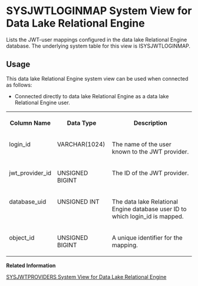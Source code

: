 <!-- loiod5978ec7e26643178577c42bcecb6c64 -->

# SYSJWTLOGINMAP System View for Data Lake Relational Engine

Lists the JWT-user mappings configured in the data lake Relational Engine database. The underlying system table for this view is ISYSJWTLOGINMAP.



<a name="loiod5978ec7e26643178577c42bcecb6c64__section_i2m_qpq_b4b"/>

## Usage

This data lake Relational Engine system view can be used when connected as follows:

-   Connected directly to data lake Relational Engine as a data lake Relational Engine user.




<table>
<tr>
<th valign="top">

Column Name

</th>
<th valign="top">

Data Type

</th>
<th valign="top">

Description

</th>
</tr>
<tr>
<td valign="top">

login\_id

</td>
<td valign="top">

VARCHAR\(1024\)

</td>
<td valign="top">

The name of the user known to the JWT provider.

</td>
</tr>
<tr>
<td valign="top">

jwt\_provider\_id

</td>
<td valign="top">

UNSIGNED BIGINT

</td>
<td valign="top">

The ID of the JWT provider.

</td>
</tr>
<tr>
<td valign="top">

database\_uid

</td>
<td valign="top">

UNSIGNED INT

</td>
<td valign="top">

The data lake Relational Engine database user ID to which login\_id is mapped.

</td>
</tr>
<tr>
<td valign="top">

object\_id

</td>
<td valign="top">

UNSIGNED BIGINT

</td>
<td valign="top">

A unique identifier for the mapping.

</td>
</tr>
</table>

**Related Information**  


[SYSJWTPROVIDERS System View for Data Lake Relational Engine](sysjwtproviders-system-view-for-data-lake-relational-engine-40fe6b4.md "Lists JWT providers configured in the data lake Relational Engine database. The underlying system table for this view is ISYSJWTPROVIDERS.")

